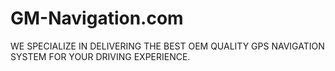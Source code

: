 # GM-Navigation.com
WE SPECIALIZE IN DELIVERING THE BEST OEM QUALITY GPS NAVIGATION SYSTEM FOR YOUR DRIVING EXPERIENCE.

